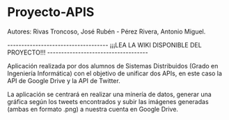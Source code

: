 # Proyecto-APIS

Autores: Rivas Troncoso, José Rubén - Pérez Rivera, Antonio Miguel.

------------------------------------ ¡¡¡LEA LA WIKI DISPONIBLE DEL PROYECTO!!! ------------------------------------

Aplicación realizada por dos alumnos de Sistemas Distribuidos (Grado en Ingeniería Informática)
con el objetivo de unificar dos APIs, en este caso la API de Google Drive y la API de Twitter.

La aplicación se centrará en realizar una minería de datos, generar una gráfica según los tweets
encontrados y subir las imágenes generadas (ambas en formato .png) a nuestra cuenta en Google Drive.

